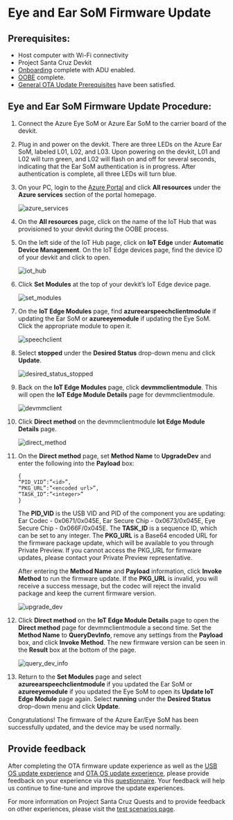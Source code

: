 <!---
title: Ear SoM firmware updating                    # the article title to show on the browser tab
description: Walks a user through the ear SoM firmware update process for Project Santa Cruz Private Preview (July 2020). 
author: elqu20      # the author's GitHub ID - will be auto-populated if set in settings.json
ms.author: v-elqu     # the author's Microsoft alias (if applicable) - will be auto-populated if set in settings.json
ms.date: {@date}           # the date - will be auto-populated when template is first applied
ms.topic: reference  # the type of article
--->
# Eye and Ear SoM Firmware Update

## Prerequisites:

- Host computer with Wi-Fi connectivity
- Project Santa Cruz Devkit
- [Onboarding](https://github.com/microsoft/Project-Santa-Cruz-Private-Preview/blob/main/user-guides/getting_started/azure-subscription-onboarding.md) complete with ADU enabled.
- [OOBE](https://github.com/microsoft/Project-Santa-Cruz-Private-Preview/blob/main/user-guides/getting_started/oobe.md) complete.
- [General OTA Update Prerequisites](https://github.com/microsoft/Project-Santa-Cruz-Private-Preview/blob/main/user-guides/updating/ota_os_fw_update_prerequisites.md) have been satisfied.

## Eye and Ear SoM Firmware Update Procedure:

1. Connect the Azure Eye SoM or Azure Ear SoM to the carrier board of the devkit.

1. Plug in and power on the devkit. There are three LEDs on the Azure Ear SoM, labeled L01, L02, and L03. Upon powering on the devkit, L01 and L02 will turn green, and L02 will flash on and off for several seconds, indicating that the Ear SoM authentication is in progress. After authentication is complete, all three LEDs will turn blue.
 
1. On your PC, login to the [Azure Portal](https://portal.azure.com/?feature.canmodifystamps=true&Microsoft_Azure_Iothub=aduprod&microsoft_azure_marketplace_ItemHideKey=Microsoft_Azure_ADUHidden#home) and click **All resources** under the **Azure services** section of the portal homepage.

    ![azure_services](https://github.com/microsoft/Project-Santa-Cruz-Private-Preview/blob/main/user-guides/updating/images/firmware_azure_services_all_resources.png)

1. On the **All resources** page, click on the name of the IoT Hub that was provisioned to your devkit during the OOBE process.

1. On the left side of the IoT Hub page, click on **IoT Edge** under **Automatic Device Management**. On the IoT Edge devices page, find the device ID of your devkit and click to open.

    ![iot_hub](https://github.com/microsoft/Project-Santa-Cruz-Private-Preview/blob/main/user-guides/updating/images/firmware_iot_hub.png)

1. Click **Set Modules** at the top of your devkit’s IoT Edge device page.

    ![set_modules](https://github.com/microsoft/Project-Santa-Cruz-Private-Preview/blob/main/user-guides/updating/images/firmware_set_modules.png)

1. On the **IoT Edge Modules** page, find **azureearspeechclientmodule** if updating the Ear SoM or **azureeyemodule** if updating the Eye SoM. Click the appropriate module to open it.

    ![speechclient](https://github.com/microsoft/Project-Santa-Cruz-Private-Preview/blob/main/user-guides/updating/images/firmware_speechclient.png)

1. Select **stopped** under the **Desired Status** drop-down menu and click **Update**.

    ![desired_status_stopped](https://github.com/microsoft/Project-Santa-Cruz-Private-Preview/blob/main/user-guides/updating/images/firmware_desired_status_stopped.png)

1. Back on the **IoT Edge Modules** page, click **devmmclientmodule**. This will open the **IoT Edge Module Details** page for devmmclientmodule.

    ![devmmclient](https://github.com/microsoft/Project-Santa-Cruz-Private-Preview/blob/main/user-guides/updating/images/firmware_devmmclient.png)

1. Click **Direct method** on the devmmclientmodule **Iot Edge Module Details** page.

    ![direct_method](https://github.com/microsoft/Project-Santa-Cruz-Private-Preview/blob/main/user-guides/updating/images/firmware_direct_method.png)

1. On the **Direct method** page, set **Method Name** to **UpgradeDev** and enter the following into the **Payload** box:
    ```console
    {
    “PID_VID”:”<id>”,
    “PKG_URL”:”<encoded url>”,
    “TASK_ID”:”<integer>”
    }
    ```
    The **PID_VID** is the USB VID and PID of the component you are updating: Ear Codec - 0x0671/0x045E, Ear Secure Chip - 0x0673/0x045E, Eye Secure Chip - 0x066F/0x045E. The **TASK_ID** is a sequence ID, which can be set to any integer. The **PKG_URL** is a Base64 encoded URL for the firmware package update, which will be available to you through Private Preview. If you cannot access the PKG_URL for firmware updates, please contact your Private Preview representative.

    After entering the **Method Name** and **Payload** information, click **Invoke Method** to run the firmware update. If the **PKG_URL** is invalid, you will receive a success message, but the codec will reject the invalid package and keep the current firmware version.

    ![upgrade_dev](https://github.com/microsoft/Project-Santa-Cruz-Private-Preview/blob/main/user-guides/updating/images/firmware_upgrade_dev.png)

1. Click **Direct method** on the **IoT Edge Module Details** page to open the **Direct method** page for devmmclientmodule a second time. Set the **Method Name** to **QueryDevInfo**, remove any settings from the **Payload** box, and click **Invoke Method**. The new firmware version can be seen in the **Result** box at the bottom of the page.

    ![query_dev_info](https://github.com/microsoft/Project-Santa-Cruz-Private-Preview/blob/main/user-guides/updating/images/firmware_query_dev_info.png)

1. Return to the **Set Modules** page and select **azureearspeechclientmodule** if you updated the Ear SoM or **azureeyemodule** if you updated the Eye SoM to open its **Update IoT Edge Module** page again. Select **running** under the **Desired Status** drop-down menu and click **Update**.

Congratulations! The firmware of the Azure Ear/Eye SoM has been successfully updated, and the device may be used normally.

## Provide feedback

After completing the OTA firmware update experience as well as the [USB OS update experience](https://github.com/microsoft/Project-Santa-Cruz-Private-Preview/blob/main/user-guides/updating/usb_updating.md) and [OTA OS update experience](https://github.com/microsoft/Project-Santa-Cruz-Private-Preview/blob/main/user-guides/updating/ota_update.md), please provide feedback on your experience via this [questionnaire](https://forms.office.com/Pages/ResponsePage.aspx?id=v4j5cvGGr0GRqy180BHbR-EYOjUzOMlKvDaulVXd95tUNDc1V05EMDA2NjBRVDc5UlZBMVkwRjRNQSQlQCN0PWcu). Your feedback will help us continue to fine-tune and improve the update experiences.

For more information on Project Santa Cruz Quests and to provide feedback on other experiences, please visit the [test scenarios page](https://github.com/microsoft/Project-Santa-Cruz-Private-Preview/blob/main/user-guides/general/test-scenarios.md).

